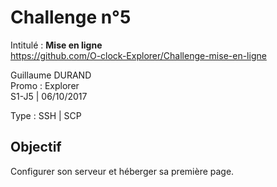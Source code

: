 # Challenge n°5
Intitulé : **Mise en ligne**  
https://github.com/O-clock-Explorer/Challenge-mise-en-ligne

Guillaume DURAND  
Promo : Explorer  
S1-J5 | 06/10/2017

Type : SSH | SCP

## Objectif
Configurer son serveur et héberger sa première page.